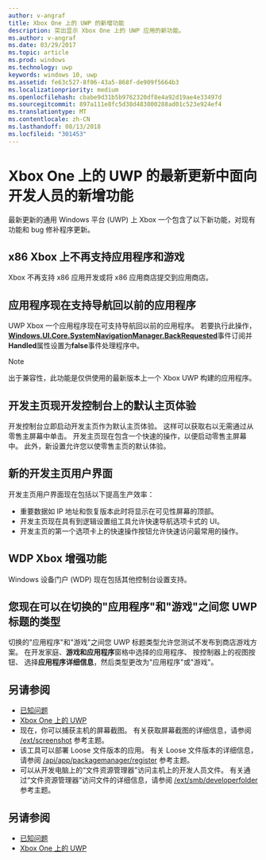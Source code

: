```yaml
---
author: v-angraf
title: Xbox One 上的 UWP 的新增功能
description: 突出显示 Xbox One 上的 UWP 应用的新功能。
ms.author: v-angraf
ms.date: 03/29/2017
ms.topic: article
ms.prod: windows
ms.technology: uwp
keywords: windows 10, uwp
ms.assetid: fe63c527-8f06-43a5-868f-de909f5664b3
ms.localizationpriority: medium
ms.openlocfilehash: cbabe9d31b5b9762320df8e4a92d19ae4e33497d
ms.sourcegitcommit: 897a111e8fc5d38d483800288ad01c523e924ef4
ms.translationtype: MT
ms.contentlocale: zh-CN
ms.lasthandoff: 08/13/2018
ms.locfileid: "301453"
---
```

# <a name="whats-new-for-developers-in-the-latest-update-of-uwp-on-xbox-one"></a>Xbox One 上的 UWP 的最新更新中面向开发人员的新增功能

最新更新的通用 Windows 平台 (UWP) 上 Xbox 一个包含了以下新功能，对现有功能和 bug 修补程序更新。

## <a name="x86-apps-and-games-are-no-longer-supported-on-xbox"></a>x86 Xbox 上不再支持应用程序和游戏  
Xbox 不再支持 x86 应用开发或将 x86 应用商店提交到应用商店。

## <a name="apps-can-now-support-navigating-back-to-the-previous-app"></a>应用程序现在支持导航回以前的应用程序 
UWP Xbox 一个应用程序现在可支持导航回以前的应用程序。 若要执行此操作， [**Windows.UI.Core.SystemNavigationManager.BackRequested**](https://msdn.microsoft.com/library/windows/apps/dn893595)事件订阅并**Handled**属性设置为**false**事件处理程序中。

> [!NOTE]
> 出于兼容性，此功能是仅供使用的最新版本上一个 Xbox UWP 构建的应用程序。 

## <a name="dev-home-is-now-the-default-home-experience-on-development-consoles"></a>开发主页现开发控制台上的默认主页体验
开发控制台立即启动开发主页作为默认主页体验。 这样可以获取右以无需通过从零售主屏幕中单击。 开发主页现在包含一个快速的操作，以便启动零售主屏幕中。 此外，新设置允许您以使零售主页的默认体验。 

## <a name="new-dev-home-user-interface"></a>新的开发主页用户界面
开发主页用户界面现在包括以下提高生产效率：
 - 重要数据如 IP 地址和恢复版本此时将显示在可见性屏幕的顶部。 
 - 开发主页现在具有到逻辑设置组工具允许快速导航选项卡式的 UI。
 - 开发主页的第一个选项卡上的快速操作按钮允许快速访问最常用的操作。 

## <a name="wdp-for-xbox-enhancements"></a>WDP Xbox 增强功能
Windows 设备门户 (WDP) 现在包括其他控制台设置支持。 

## <a name="you-can-now-switch-the-type-of-your-uwp-title-between-app-and-game"></a>您现在可以在切换的"应用程序"和"游戏"之间您 UWP 标题的类型
切换的"应用程序"和"游戏"之间您 UWP 标题类型允许您测试不发布到商店游戏方案。 在开发家庭、**游戏和应用程序**窗格中选择的应用程序、 按控制器上的视图按钮、 选择**应用程序详细信息**，然后类型更改为"应用程序"或"游戏"。

## <a name="see-also"></a>另请参阅
- [已知问题](known-issues.md)
- [Xbox One 上的 UWP](index.md)
 - 现在，你可以捕获主机的屏幕截图。 有关获取屏幕截图的详细信息，请参阅 [/ext/screenshot](wdp-media-capture-api.md) 参考主题。
 - 该工具可以部署 Loose 文件版本的应用。 有关 Loose 文件版本的详细信息，请参阅 [/api/app/packagemanager/register](wdp-loose-folder-register-api.md) 参考主题。
 - 可以从开发电脑上的“文件资源管理器”访问主机上的开发人员文件。 有关通过“文件资源管理器”访问文件的详细信息，请参阅 [/ext/smb/developerfolder](wdp-smb-api.md) 参考主题。

## <a name="see-also"></a>另请参阅
- [已知问题](known-issues.md)
- [Xbox One 上的 UWP](index.md)
